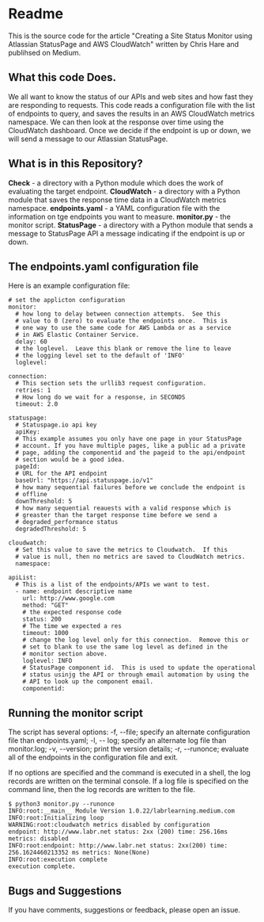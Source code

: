 # Readme 

This is the source code for the article "Creating a Site Status Monitor using Atlassian StatusPage and AWS CloudWatch" written by Chris Hare and publihsed on Medium.

## What this code Does.

We all want to know the status of our APIs and web sites and how fast they are responding to requests.  This code reads a configuration file with the list of endpoints to query, and saves the results in an AWS CloudWatch metrics namespace.  We can then look at the response over time using the CloudWatch dashboard.  Once we decide if the endpoint is up or down, we will send a message to our Atlassian StatusPage.

## What is in this Repository?

**Check** - a directory with a Python module which does the work of evaluating the target endpoint.
**CloudWatch** - a directory with a Python module that saves the response time data in a CloudWatch metrics namespace.
**endpoints.yaml** - a YAML configuration file with the information on tge endpoints you want to measure.
**monitor.py** - the monitor script.
**StatusPage** - a directory with a Python module that sends a message to StatusPage API a message indicating if the endpoint is up or down.

## The endpoints.yaml configuration file

Here is an example configuration file:

```
# set the applicton configuration
monitor:
  # how long to delay between connection attempts.  See this 
  # value to 0 (zero) to evaluate the endpoints once.  This is 
  # one way to use the same code for AWS Lambda or as a service
  # in AWS Elastic Container Service.
  delay: 60
  # the loglevel.  Leave this blank or remove the line to leave
  # the logging level set to the default of 'INFO'
  loglevel:

connection:
  # This section sets the urllib3 request configuration.
  retries: 1
  # How long do we wait for a response, in SECONDS
  timeout: 2.0
    
statuspage:
  # Statuspage.io api key
  apiKey: 
  # This example assumes you only have one page in your StatusPage
  # account. If you have multiple pages, like a public ad a private
  # page, adding the componentid and the pageid to the api/endpoint
  # section would be a good idea.
  pageId: 
  # URL for the API endpoint
  baseUrl: "https://api.statuspage.io/v1"
  # how many sequential failures before we conclude the endpoint is
  # offline
  downThreshold: 5
  # how many sequential reauests with a valid response which is
  # greaster than the target response time before we send a 
  # degraded_performance status
  degradedThreshold: 5
    
cloudwatch:
  # Set this value to save the metrics to Cloudwatch.  If this
  # value is null, then no metrics are saved to CloudWatch metrics.
  namespace: 

apiList:
  # This is a list of the endpoints/APIs we want to test.
  - name: endpoint descriptive name
    url: http://www.google.com
    method: "GET"
    # the expected response code
    status: 200
    # The time we expected a res
    timeout: 1000
    # change the log level only for this connection.  Remove this or
    # set to blank to use the same log level as defined in the 
    # monitor section above.
    loglevel: INFO
    # StatusPage component id.  This is used to update the operational
    # status usinjg the API or through email automation by using the 
    # API to look up the component email.
    componentid: 
```

## Running the monitor script

The script has several options:
  -f, --file; specify an alternate configuration file than endpoints.yaml;
  -l, -- log; specify an alternate log file than monitor.log;
  -v, --version; print the version details;
  -r, --runonce; evaluate all of the endpoints in the configuration file and exit.
  
If no options are specified and the command is executed in a shell, the log records are written on the terminal console.  If a log file is specified on the command line, then the log records are written to the file.

```
$ python3 monitor.py --runonce
INFO:root:__main__ Module Version 1.0.22/labrlearning.medium.com
INFO:root:Initializing loop
WARNING:root:cloudwatch metrics disabled by configuration
endpoint: http://www.labr.net status: 2xx (200) time: 256.16ms metrics: disabled 
INFO:root:endpoint: http://www.labr.net status: 2xx(200) time: 256.1624460213352 ms metrics: None(None)
INFO:root:execution complete
execution complete.
```

## Bugs and Suggestions
If you have comments, suggestions or feedback, please open an issue.